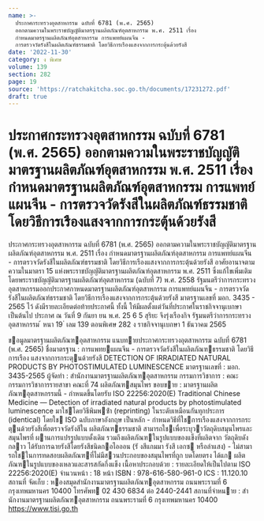 ```yaml
---
name: >-
  ประกาศกระทรวงอุตสาหกรรม ฉบับที่ 6781 (พ.ศ. 2565)
  ออกตามความในพระราชบัญญัติมาตรฐานผลิตภัณฑ์อุตสาหกรรม พ.ศ. 2511 เรื่อง
  กำหนดมาตรฐานผลิตภัณฑ์อุตสาหกรรม การแพทย์แผนจีน -
  การตรวจวัดรังสีในผลิตภัณฑ์ธรรมชาติ โดยวิธีการเรืองแสงจากการกระตุ้นด้วยรังสี
date: '2022-11-30'
category: ง พิเศษ
volume: 139
section: 282
page: 19
source: 'https://ratchakitcha.soc.go.th/documents/17231272.pdf'
draft: true
---
```


# ประกาศกระทรวงอุตสาหกรรม ฉบับที่ 6781 (พ.ศ. 2565) ออกตามความในพระราชบัญญัติมาตรฐานผลิตภัณฑ์อุตสาหกรรม พ.ศ. 2511 เรื่อง กำหนดมาตรฐานผลิตภัณฑ์อุตสาหกรรม การแพทย์แผนจีน - การตรวจวัดรังสีในผลิตภัณฑ์ธรรมชาติ โดยวิธีการเรืองแสงจากการกระตุ้นด้วยรังสี

ประกาศกระทรวงอุตสาหกรรม ฉบับที่ 6781 (พ.ศ. 2565) ออกตามความในพระราชบัญญัติมาตรฐานผลิตภัณฑ์อุตสาหกรรม พ.ศ. 2511 เรื่อง กำหนดมาตรฐานผลิตภัณฑ์อุตสาหกรรม การแพทย์แผนจีน - การตรวจวัดรังสีในผลิตภัณฑ์ธรรมชาติ โดยวิธีการเรืองแสงจากการกระตุ้นด้วยรังสี อาศัยอานาจตามความในมาตรา 15 แห่งพระราชบัญญัติมาตรฐานผลิตภัณฑ์อุตสาหกรรม พ.ศ. 2511 ซึ่งแก้ไขเพิ่มเติมโดยพระราชบัญญัติมาตรฐานผลิตภัณฑ์อุตสาหกรรม (ฉบับที่ 7) พ.ศ. 2558 รัฐมนตรีว่าการกระทรวงอุตสาหกรรมออกประกาศกาหนดมาตรฐานผลิตภัณฑ์อุตสาหกรรม การแพทย์แผนจีน - การตรวจวัดรังสีในผลิตภัณฑ์ธรรมชาติ โดยวิธีการเรืองแสงจากการกระตุ้นด้วยรังสี มาตรฐานเลขที่ มอก. 3435 - 2565 ไว้ ดังมีรายละเอียดต่อท้ายประกาศนี้ ทั้งนี้ ให้มีผลตั้งแต่วันที่ประกาศในราชกิจจานุเบกษาเป็นต้นไป ประกาศ ณ วันที่ 9 กันยา ยน พ.ศ. 25 6 5 สุริยะ จึงรุ่งเรืองกิจ รัฐมนตรีว่าการกระทรวงอุตสาหกรรม ้ หนา 19 ่ เลม 139 ตอนพิเศษ 282 ง ราชกิจจานุเบกษา 1 ธันวาคม 2565

ขอมูลมาตรฐานผลิตภัณฑอุตสาหกรรม แนบทายประกาศกระทรวงอุตสาหกรรม ฉบับที่ 6781 (พ.ศ. 2565) ชื่อมาตรฐาน : การแพทยแผนจีน - การตรวจวัดรังสีในผลิตภัณฑธรรมชาติ โดยวิธีการเรือง แสงจากการกระตุนด้วยรังสี DETECTION OF IRRADIATED NATURAL PRODUCTS BY PHOTOSTIMULATED LUMINESCENCE มาตรฐานเลขที่ : มอก. 3435-2565 ผู้จัดทํา : สํานักงานมาตรฐานผลิตภัณฑอุตสาหกรรม กรรมการวิชาการ : คณะกรรมการวิชาการรายสาขา คณะที่ 74 ผลิตภัณฑสมุนไพร ขอบขาย : มาตรฐานผลิตภัณฑอุตสาหกรรมนี้ - กําหนดขึ้นโดยรับ ISO 22256:2020(E) Traditional Chinese Medicine — Detection of irradiated natural products by photostimulated luminescence มาใชโดยวิธีพิมพซ้ํา (reprinting) ในระดับเหมือนกันทุกประการ (identical) โดยใช ISO ฉบับภาษาอังกฤษ เป็นหลัก - กําหนดวิธีที่ใชการเรืองแสงจากการกระตุนด้วยรังสีเพื่อตรวจวัดรังสีใน ผลิตภัณฑธรรมชาติ สามารถใชเพื่อระบุวาวัตถุดิบสมุนไพรและสมุนไพรที่ ผานการแปรรูปแบบดั้งเดิม รวมถึงผลิตภัณฑในรูปแบบของแข็งที่ผลิตจาก วัตถุดิบดังกลาว ได้รับการฉายรังสีโดยรังสีชนิดกอไอออน (รั งสีแกมมา รังสี เอกซ หรือลําแสง) - ไม่สามารถใชในการทดสอบผลิตภัณฑที่ไม่มีสวนประกอบของสมุนไพรที่ถูก บดโดยตรง ได้แก ผลิตภัณฑในรูปแบบของเหลวและสารสกัดกึ่งแข็ง เนื้อหาประกอบด้วย : รายละเอียดให้เป็นไปตาม ISO 22256:2020(E) จํานวนหน้า : 18 หน้า ISBN : 978-616-580-961-0 ICS : 11.120.10 สถานที่ จัดเก็บ : หองสมุดสํานักงานมาตรฐานผลิตภัณฑอุตสาหกรรม ถนนพระรามที่ 6 กรุงเทพมหานคร 10400 โทรศัพท 02 430 6834 ต่อ 2440-2441 สถานที่จําหนาย : สํานักงานมาตรฐานผลิตภัณฑอุตสาหกรรม ถนนพระรามที่ 6 กรุงเทพมหานคร 10400 https://www.tisi.go.th
